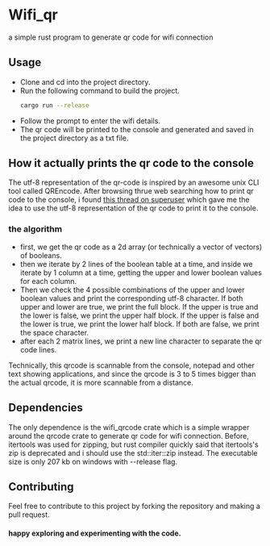 # Wifi_qr

a simple rust program to generate qr code for wifi connection

## Usage

- Clone and cd into the project directory.
- Run the following command to build the project.
    ```bash
    cargo run --release
    ```
- Follow the prompt to enter the wifi details.
- The qr code will be printed to the console and generated and saved in the project directory as a txt file.

## How it actually prints the qr code to the console

The utf-8 representation of the qr-code is inspired by an awesome unix CLI tool called QREncode.
After browsing thrue web searching how to print qr code to the console, i found [this thread on superuser](https://superuser.com/questions/1420001/is-it-possible-to-create-a-qr-code-using-text) which gave me the idea to use the utf-8 representation of the qr code to print it to the console.

### the algorithm

- first, we get the qr code as a 2d array (or technically a vector of vectors) of booleans.
- then we iterate by 2 lines of the boolean table at a time,  and inside we iterate by 1 column at a time, getting the upper and lower boolean values for each column.
- Then we check the 4 possible combinations of the upper and lower boolean values and print the corresponding utf-8 character. If both upper and lower are true, we print the full block. If the upper is true and the lower is false, we print the upper half block. If the upper is false and the lower is true, we print the lower half block. If both are false, we print the space character.
- after each 2 matrix lines, we print a new line character to separate the qr code lines.

Technically, this qrcode is scannable from the console, notepad and other text showing applications, and since the qrcode is 3 to 5 times bigger than the actual qrcode, it is more scannable from a distance.

## Dependencies

The only dependence is the wifi_qrcode crate which is a simple wrapper around the qrcode crate to generate qr code for wifi connection.
Before, itertools was used for zipping, but rust compiler quickly said that itertools's zip is deprecated and i should use the std::iter::zip instead.
The executable size is only 207 kb on windows with --release flag.

## Contributing

Feel free to contribute to this project by forking the repository and making a pull request.

#### happy exploring and experimenting with the code.

